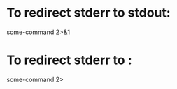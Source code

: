 # To redirect stderr to stdout:

some-command 2>&1

# To redirect stderr to <file>:

some-command 2> <file>
